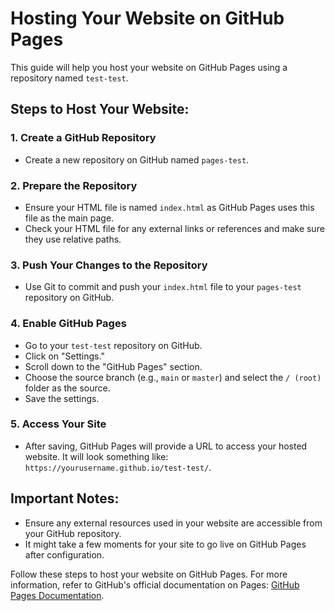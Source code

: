 # Hosting Your Website on GitHub Pages

This guide will help you host your website on GitHub Pages using a repository named `test-test`.

## Steps to Host Your Website:

### 1. Create a GitHub Repository
- Create a new repository on GitHub named `pages-test`.

### 2. Prepare the Repository
- Ensure your HTML file is named `index.html` as GitHub Pages uses this file as the main page.
- Check your HTML file for any external links or references and make sure they use relative paths.

### 3. Push Your Changes to the Repository
- Use Git to commit and push your `index.html` file to your `pages-test` repository on GitHub.

### 4. Enable GitHub Pages
- Go to your `test-test` repository on GitHub.
- Click on "Settings."
- Scroll down to the "GitHub Pages" section.
- Choose the source branch (e.g., `main` or `master`) and select the `/ (root)` folder as the source.
- Save the settings.

### 5. Access Your Site
- After saving, GitHub Pages will provide a URL to access your hosted website. It will look something like: `https://yourusername.github.io/test-test/`.

## Important Notes:
- Ensure any external resources used in your website are accessible from your GitHub repository.
- It might take a few moments for your site to go live on GitHub Pages after configuration.

Follow these steps to host your website on GitHub Pages. For more information, refer to GitHub's official documentation on Pages: [GitHub Pages Documentation](https://docs.github.com/en/pages).
